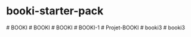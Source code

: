 # booki-starter-pack
#   B O O K I  
 #   B O O K I  
 #   B O O K I  
 #   B O O K I - 1  
 #   P r o j e t - B O O K I  
 #   b o o k i 3  
 #   b o o k i 3  
 